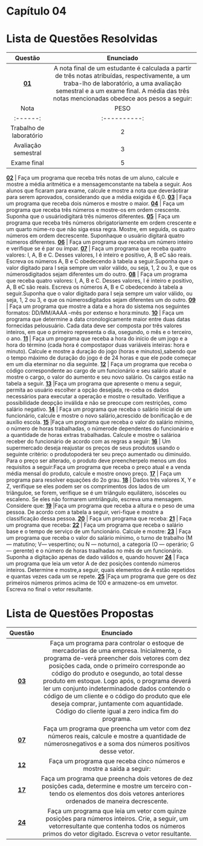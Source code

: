 #    Capítulo 04


#    Lista de Questões Resolvidas 

Questão | Enunciado
:--------: | :-----------:
[**01**]() | A nota final de um estudante é calculada a partir de três notas atribuídas, respectivamente, a um traba-lho de laboratório, a uma avaliação semestral e a um exame final. A média das três notas mencionadas obedece aos pesos a seguir:
Nota | PESO
:------:| :----------:
Trabalho de laboratório | 2
Avaliação semestral | 3
Exame final | 5

[**02**]() | Faça um programa que receba três notas de um aluno, calcule e mostre a média aritmética e a mensagemconstante na tabela a seguir. Aos alunos que ficaram para exame, calcule e mostre a nota que deverãotirar para serem aprovados, considerando que a média exigida é 6,0.
[**03**]() | Faça um programa que receba dois números e mostre o maior.
[**04**]() | Faça um programa que receba três números e mostre-os em ordem crescente. Suponha que o usuáriodigitará três números diferentes.
[**05**]() | Faça um programa que receba três números obrigatoriamente em ordem crescente e um quarto núme-ro que não siga essa regra. Mostre, em seguida, os quatro números em ordem decrescente. Suponhaque o usuário digitará quatro números diferentes.
[**06**]() | Faça um programa que receba um número inteiro e verifique se é par ou ímpar.
[**07**]() | Faça um programa que receba quatro valores: I, A, B e C. Desses valores, I é inteiro e positivo, A, B eC são reais. Escreva os números A, B e C obedecendo à tabela a seguir.Suponha que o valor digitado para I seja sempre um valor válido, ou seja, 1, 2 ou 3, e que os númerosdigitados sejam diferentes um do outro.
[**08**]() | Faça um programa que receba quatro valores: I, A, B e C. Desses valores, I é inteiro e positivo, A, B eC são reais. Escreva os números A, B e C obedecendo à tabela a seguir.Suponha que o valor digitado para I seja sempre um valor válido, ou seja, 1, 2 ou 3, e que os númerosdigitados sejam diferentes um do outro.
[**09**]() | Faça um programa que mostre a data e a hora do sistema nos seguintes formatos: DD/MM/AAAA –mês por extenso e hora:minuto.
[**10**]() | Faça um programa que determine a data cronologicamente maior entre duas datas fornecidas pelousuário. Cada data deve ser composta por três valores inteiros, em que o primeiro representa o dia, osegundo, o mês e o terceiro, o ano.
[**11**]() | Faça um programa que receba a hora do início de um jogo e a hora do término (cada hora é compostapor duas variáveis inteiras: hora e minuto). Calcule e mostre a duração do jogo (horas e minutos),sabendo que o tempo máximo de duração do jogo é de 24 horas e que ele pode começar em um dia eterminar no dia seguinte.
[**12**]() | Faça um programa que receba o código correspondente ao cargo de um funcionário e seu salário atual e mostre o cargo, o valor do aumento e seu novo salário. Os cargos estão na tabela a seguir.
[**13**]() |Faça um programa que apresente o menu a seguir, permita ao usuário escolher a opção desejada, re-ceba os dados necessários para executar a operação e mostre o resultado. Verifique a possibilidade deopção inválida e não se preocupe com restrições, como salário negativo.
[**14**]() | Faça um programa que receba o salário inicial de um funcionário, calcule e mostre o novo salário,acrescido de bonificação e de auxílio escola.
[**15**]() |Faça um programa que receba o valor do salário mínimo, o número de horas trabalhadas, o númerode dependentes do funcionário e a quantidade de horas extras trabalhadas. Calcule e mostre o salárioa receber do funcionário de acordo com as regras a seguir:
[**16**]() | Um supermercado deseja reajustar os preços de seus produtos usando o seguinte critério: o produtopoderá ter seu preço aumentado ou diminuído. Para o preço ser alterado, o produto deve preencherpelo menos um dos requisitos a seguir:Faça um programa que receba o preço atual e a venda média mensal do produto, calcule e mostre onovo preço.
[**17**]() | Faça um programa para resolver equações do 2o grau.
[**18**]() | Dados três valores X, Y e Z, verifique se eles podem ser os comprimentos dos lados de um triânguloe, se forem, verifique se é um triângulo equilátero, isósceles ou escaleno. Se eles não formarem umtriângulo, escreva uma mensagem. Considere que:
[**19**]() |Faça um programa que receba a altura e o peso de uma pessoa. De acordo com a tabela a seguir, veri-fique e mostre a classificação dessa pessoa.
[**20**]() | Faça um programa que receba:
[**21**]() | Faça um programa que receba:
[**22**]() | Faça um programa que receba o salário base e o tempo de serviço de um funcionário. Calcule e mostre:
[**23**]() | Faça um programa que receba o valor do salário mínimo, o turno de trabalho (M — matutino; V— vespertino; ou N — noturno), a categoria (O — operário; G — gerente) e o número de horas traalhadas no mês de um funcionário. Suponha a digitação apenas de dado válidos e, quando houver
[**24**]() | Faça um programa que leia um vetor A de dez posições contendo números inteiros. Determine e mostre,a seguir, quais elementos de A estão repetidos e quantas vezes cada um se repete.
[**25**]() |Faça um programa que gere os dez primeiros números primos acima de 100 e armazene-os em umvetor. Escreva no final o vetor resultante.

#  Lista de Questões Propostas

Questão | Enunciado
:-----: | :-------:
[**03**]() |Faça um programa para controlar o estoque de mercadorias de uma empresa. Inicialmente, o programa de-verá preencher dois vetores com dez posições cada, onde o primeiro corresponde ao código do produto e osegundo, ao total desse produto em estoque. Logo após, o programa deverá ler um conjunto indeterminadode dados contendo o código de um cliente e o código do produto que ele deseja comprar, juntamente com aquantidade. Código do cliente igual a zero indica fim do programa.
[**07**]() |Faça um programa que preencha um vetor com dez números reais, calcule e mostre a quantidade de númerosnegativos e a soma dos números positivos desse vetor.
[**12**]() | Faça um programa que receba cinco números e mostre a saída a seguir:
[**17**]() | Faça um programa que preencha dois vetores de dez posições cada, determine e mostre um terceiro con-tendo os elementos dos dois vetores anteriores ordenados de maneira decrescente.
[**24**]() | Faça um programa que leia um vetor com quinze posições para números inteiros. Crie, a seguir, um vetorresultante que contenha todos os números primos do vetor digitado. Escreva o vetor resultante.
